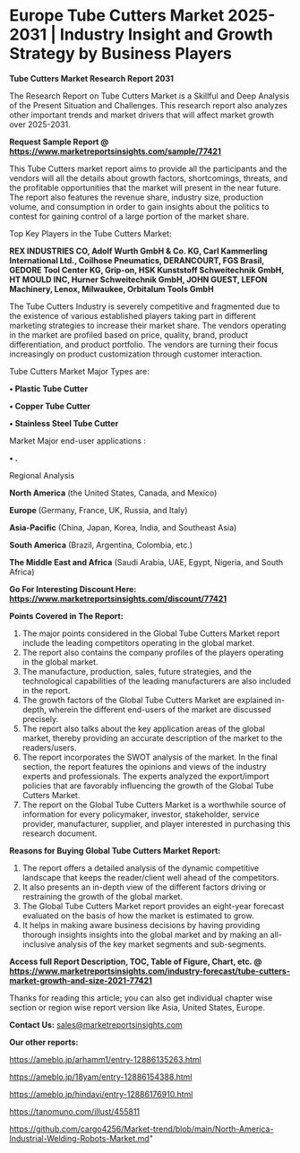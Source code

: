  # Europe Tube Cutters Market 2025-2031 | Industry Insight and Growth Strategy by Business Players

<strong>Tube Cutters Market Research Report 2031</strong>

The Research Report on Tube Cutters Market is a Skillful and Deep Analysis of the Present Situation and Challenges. This research report also analyzes other important trends and market drivers that will affect market growth over 2025-2031.

<strong>Request Sample Report @ <a href=https://www.marketreportsinsights.com/sample/77421>https://www.marketreportsinsights.com/sample/77421</a></strong>

This Tube Cutters market report aims to provide all the participants and the vendors will all the details about growth factors, shortcomings, threats, and the profitable opportunities that the market will present in the near future. The report also features the revenue share, industry size, production volume, and consumption in order to gain insights about the politics to contest for gaining control of a large portion of the market share.

Top Key Players in the Tube Cutters Market:

<strong>REX INDUSTRIES CO, Adolf Wurth GmbH & Co. KG, Carl Kammerling International Ltd., Coilhose Pneumatics, DERANCOURT, FGS Brasil, GEDORE Tool Center KG, Grip-on, HSK Kunststoff Schweitechnik GmbH, HT MOULD INC, Hurner Schweitechnik GmbH, JOHN GUEST, LEFON Machinery, Lenox, Milwaukee, Orbitalum Tools GmbH</strong>

The Tube Cutters Industry is severely competitive and fragmented due to the existence of various established players taking part in different marketing strategies to increase their market share. The vendors operating in the market are profiled based on price, quality, brand, product differentiation, and product portfolio. The vendors are turning their focus increasingly on product customization through customer interaction.

Tube Cutters Market Major Types are:

<strong>• Plastic Tube Cutter

• Copper Tube Cutter

• Stainless Steel Tube Cutter</strong>

Market Major end-user applications :

<strong>• .</strong>

Regional Analysis

</u><strong><b>North America</b></strong> (the United States, Canada, and Mexico)

<strong><b>Europe </b></strong>(Germany, France, UK, Russia, and Italy)

<strong><b>Asia-Pacific</b></strong> (China, Japan, Korea, India, and Southeast Asia)

<strong><b>South America</b></strong> (Brazil, Argentina, Colombia, etc.)

<strong><b>The Middle East and Africa</b></strong> (Saudi Arabia, UAE, Egypt, Nigeria, and South Africa)

<strong>Go For Interesting Discount Here: <a href=https://www.marketreportsinsights.com/discount/77421>https://www.marketreportsinsights.com/discount/77421</a></strong>

<strong>Points Covered in The Report:</strong>
<ol>
  <li>The major points considered in the Global Tube Cutters Market report include the leading competitors operating in the global market.</li>
  <li>The report also contains the company profiles of the players operating in the global market.</li>
  <li>The manufacture, production, sales, future strategies, and the technological capabilities of the leading manufacturers are also included in the report.</li>
  <li>The growth factors of the Global Tube Cutters Market are explained in-depth, wherein the different end-users of the market are discussed precisely.</li>
  <li>The report also talks about the key application areas of the global market, thereby providing an accurate description of the market to the readers/users.</li>
  <li>The report incorporates the SWOT analysis of the market. In the final section, the report features the opinions and views of the industry experts and professionals. The experts analyzed the export/import policies that are favorably influencing the growth of the Global Tube Cutters Market.</li>
  <li>The report on the Global Tube Cutters Market is a worthwhile source of information for every policymaker, investor, stakeholder, service provider, manufacturer, supplier, and player interested in purchasing this research document.</li>
</ol>
<strong>Reasons for Buying Global Tube Cutters Market Report:</strong>

<ol>
  <li>The report offers a detailed analysis of the dynamic competitive landscape that keeps the reader/client well ahead of the competitors.</li>
  <li>It also presents an in-depth view of the different factors driving or restraining the growth of the global market.</li>
  <li>The Global Tube Cutters Market report provides an eight-year forecast evaluated on the basis of how the market is estimated to grow.</li>
  <li>It helps in making aware business decisions by having providing thorough insights insights into the global market and by making an all-inclusive analysis of the key market segments and sub-segments.</li>
</ol>
<strong>Access full Report Description, TOC, Table of Figure, Chart, etc. @ <a href=https://www.marketreportsinsights.com/industry-forecast/tube-cutters-market-growth-and-size-2021-77421>https://www.marketreportsinsights.com/industry-forecast/tube-cutters-market-growth-and-size-2021-77421</a></strong>


Thanks for reading this article; you can also get individual chapter wise section or region wise report version like Asia, United States, Europe.

<strong>Contact Us:</strong>
sales@marketreportsinsights.com

<strong>Our other reports:</strong>

<a href=https://ameblo.jp/arhamm1/entry-12886135263.html>https://ameblo.jp/arhamm1/entry-12886135263.html</a>

<a href=https://ameblo.jp/18yam/entry-12886154388.html>https://ameblo.jp/18yam/entry-12886154388.html</a>

<a href=https://ameblo.jp/hindavi/entry-12886176910.html>https://ameblo.jp/hindavi/entry-12886176910.html</a>

<a href=https://tanomuno.com/illust/455811>https://tanomuno.com/illust/455811</a>

<a href=https://github.com/cargo4256/Market-trend/blob/main/North-America-Industrial-Welding-Robots-Market.md>https://github.com/cargo4256/Market-trend/blob/main/North-America-Industrial-Welding-Robots-Market.md</a>"
